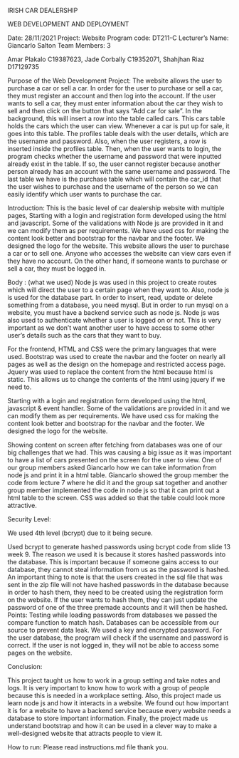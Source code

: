 IRISH CAR DEALERSHIP

WEB DEVELOPMENT AND DEPLOYMENT

Date:					        	28/11/2021
Project: 				       	Website
Program code:				  	DT211-C
Lecturer’s Name:				Giancarlo Salton 
Team Members:					  3


Amar Plakalo					C19387623,
Jade Corbally					C19352071,
Shahjhan Riaz					D17129735


Purpose of the Web Development Project:
The website allows the user to purchase a car or sell a car. In order for the user to purchase or sell a car, they must register an account and then log into the account. If the user wants to sell a car, they must enter information about the car they wish to sell and then click on the button that says “Add car for sale”. In the background, this will insert a row into the table called cars. This cars table holds the cars which the user can view. Whenever a car is put up for sale, it goes into this table. The profiles table deals with the user details, which are the username and password. Also, when the user registers, a row is inserted inside the profiles table. Then, when the user wants to login, the program checks whether the username and password that were inputted already exist in the table. If so, the user cannot register because another person already has an account with the same username and password. The last table we have is the purchase table which will contain the car_id that the user wishes to purchase and the username of the person so we can easily identify which user wants to purchase the car.

Introduction:
This is the basic level of car dealership website with multiple pages, 
Starting with a login and registration form developed using the html and javascript. 
Some of the validations with Node js are provided in it and we can modify them as per requirements. We have used css for making the content look better and bootstrap for the navbar and the footer. We designed the logo for the website. This website allows the user to purchase a car or to sell one. Anyone who accesses the website can view cars even if they have no account. On the other hand, if someone wants to purchase or sell a car, they must be logged in. 


Body : (what we used)
Node js was used in this project to create routes which will direct the user to a certain page when they want to. Also, node js is used for the database part. In order to insert, read, update or delete something from a database, you need mysql. But in order to run mysql on a website, you must have a backend service such as node js. Node js was also used to authenticate whether a user is logged on or not. This is very important as we don’t want another user to have access to some other user’s details such as the cars that they want to buy. 

For the frontend, HTML and CSS were the primary languages that were used. Bootstrap was used to create the navbar and the footer on nearly all pages as well as the design on the homepage and restricted access page. Jquery was used to replace the content from the html because html is static. This allows us to change the contents of the html using jquery if we need to.

Starting with a login and registration form developed using the html,  javascript & event handler. 
Some of the validations are provided in it and we can modify them as per requirements.
We have used css for making the content look better and bootstrap for the navbar and the footer. We designed the logo for the website.

Showing content on screen after fetching from databases was one of our big challenges that we had. This was causing a big issue as it was important to have a list of cars presented on the screen for the user to view. One of our group members asked Giancarlo how we can take information from node js and print it in a html table. Giancarlo showed the group member the code from lecture 7 where he did it and the group sat together and another group member implemented the code in node js so that it can print out a html table to the screen. CSS was added so that the table could look more attractive. 


Security Level:  

We used 4th level (bcrypt) due to it being secure.

Used bcrypt to generate hashed passwords using bcrypt code from slide 13 week 9.
The reason we used it is because it stores hashed passwords into the database. This is important because if someone gains access to our database, they cannot steal information from us as the password is hashed. An important thing to note is that the users created in the sql file that was sent in the zip file will not have hashed passwords in the database because in order to hash them, they need to be created using the registration form on the website. If the user wants to hash them, they can just update the password of one of the three premade accounts and it will then be hashed.
Points:
Testing while loading passwords from databases we passed the compare function to match hash. 
Databases can be accessible from our source to prevent data leak. We used a key and encrypted password.
For the user database, the program will check if the username and password is correct. If the user is not logged in, they will not be able to access some pages on the website.


Conclusion:

This project taught us how to work in a group setting and take notes and logs. It is very important to know how to work with a group of people because this is needed in a workplace setting. Also, this project made us learn node js and how it interacts in a website. We found out how important it is for a website to have a backend service because every website needs a database to store important information. Finally, the project made us understand bootstrap and how it can be used in a clever way to make a well-designed website that attracts people to view it.


How to run:
Please read instructions.md file thank you.
